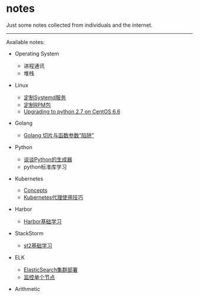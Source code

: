 # notes
Just some notes collected from individuals and the internet.

---

Available notes:

- Operating System
    - 进程通讯
    - 堆栈
- Linux
    - [定制Systemd服务](https://github.com/RosenLo/notes/blob/master/Linux/systemd/custom_es_agent_service.md)
    - [定制RPM包](https://github.com/RosenLo/notes/blob/master/ELK/ElasticSearch/elasticsearch_package_step.md)
    - [Upgrading to python 2.7 on CentOS 6.6](https://github.com/RosenLo/notes/blob/master/Linux/Upgrading_to_python_2.7_on_Centos_6.6.md)
- Golang
	- [Golang 切片与函数参数“陷阱”](https://github.com/RosenLo/notes/blob/master/golang/docs/slice_with_array.md)
- Python
	- [谈谈Python的生成器](https://github.com/RosenLo/notes/blob/master/python/docs/talk_yield.md)
    - python标准库学习
- Kubernetes
	- [Concepts](https://github.com/RosenLo/notes/blob/master/k8s/docs/concepts.md)
	- [Kubernetes代理使用技巧](https://github.com/RosenLo/notes/blob/master/k8s/docs/k8s_proxy.md)
- Harbor
    - [Harbor基础学习](https://github.com/RosenLo/notes/blob/master/harbor/getting_started.md)
- StackStorm
    - [st2基础学习](https://github.com/RosenLo/notes/blob/master/st2/docs/getting_started.md)
- ELK
	- [ElasticSearch集群部署](https://github.com/RosenLo/notes/blob/master/ELK/ElasticSearch/elasticsearch_cluster_deploy.md)
	- [监控单个节点](https://github.com/RosenLo/notes/blob/master/ELK/ElasticSearch/monitor_individual_nodes.md)

- Arithmetic
